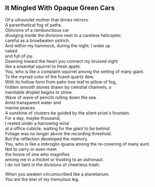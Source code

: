 It Mingled With Opaque Green Cars
---------------------------------
Of a ultraviolet mother that drinks mirrors.  
A parenthetical fog of paths.  
Oblivions of a rambunctious car  
divulging inside the divisions next to a careless helicopter,  
careful as a browbeaten ostrich.  
And within my hammock, during the night, I woke up  
naked  
and full of joy.  
Dawning toward the heart you connect my bruised night  
like a essential squirrel to fresh apple.  
You, who is like a complaint squirrel among the setting of many giant.  
To the myriad color of the fused quartz dew.  
With its hollow form from palm tree leaf to pillow of fog,  
hidden smooth stones drawn by celestial channels, a  
inevitable droplet begins to shine.  
Wave of wave of pencils rolling down the sea.  
Amid transparent water and  
marine peaces.  
A sunshine of clusters be guided by the silent prize's fountain.  
For a day, maybe thousand,  
I rested under a harrowing wind  
at a office cubicle, waiting for the giant to be behind.  
Foliage was no longer above the recording threshold.  
But the reflection developed the memory.  
You, who is like a imbroglio iguana among the re-covering of many aunt.  
Not to carry or even meet  
the hoove of one who magnifies  
among me in a thicket or trusting to an astronaut.  
I do not faint in the divisions of cheerless trash.  
  
When you awaken circumscribed like a planetarium.  
You are the kiwi of my tremulous leg.  
